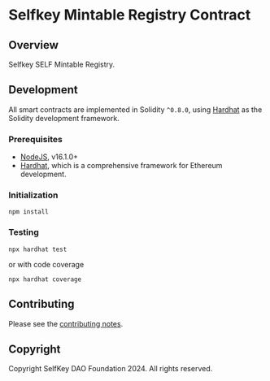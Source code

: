 # Selfkey Mintable Registry Contract

## Overview
Selfkey SELF Mintable Registry.

## Development

All smart contracts are implemented in Solidity `^0.8.0`, using [Hardhat](https://hardhat.org/) as the Solidity development framework.

### Prerequisites

* [NodeJS](htps://nodejs.org), v16.1.0+
* [Hardhat](https://hardhat.org/), which is a comprehensive framework for Ethereum development.

### Initialization

    npm install

### Testing

    npx hardhat test

or with code coverage

    npx hardhat coverage


## Contributing
Please see the [contributing notes](CONTRIBUTING.md).

## Copyright
Copyright SelfKey DAO Foundation 2024. All rights reserved.
